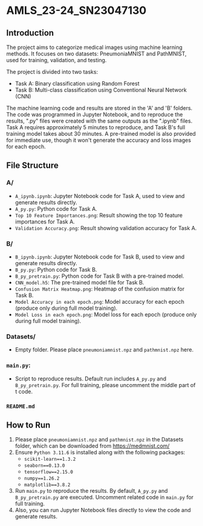 # AMLS_23-24_SN23047130

## Introduction
The project aims to categorize medical images using machine learning methods. It focuses on two datasets: PneumoniaMNIST and PathMNIST, used for training, validation, and testing.

The project is divided into two tasks:
- Task A: Binary classification using Random Forest
- Task B: Multi-class classification using Conventional Neural Network (CNN)

The machine learning code and results are stored in the 'A' and 'B' folders. The code was programmed in Jupyter Notebook, and to reproduce the results, ".py" files were created with the same outputs as the ".ipynb" files. Task A requires approximately 5 minutes to reproduce, and Task B's full training model takes about 30 minutes. A pre-trained model is also provided for immediate use, though it won't generate the accuracy and loss images for each epoch.

## File Structure

### A/
- `A_ipynb.ipynb`: Jupyter Notebook code for Task A, used to view and generate results directly.
- `A_py.py`: Python code for Task A.
- `Top 10 Feature Importances.png`: Result showing the top 10 feature importances for Task A.
- `Validation Accuracy.png`: Result showing validation accuracy for Task A.

### B/
- `B_ipynb.ipynb`: Jupyter Notebook code for Task B, used to view and generate results directly.
- `B_py.py`: Python code for Task B.
- `B_py_pretrain.py`: Python code for Task B with a pre-trained model.
- `CNN_model.h5`: The pre-trained model file for Task B.
- `Confusion Matrix Heatmap.png`: Heatmap of the confusion matrix for Task B.
- `Model Accuracy in each epoch.png`: Model accuracy for each epoch (produce only during full model training).
- `Model Loss in each epoch.png`: Model loss for each epoch (produce only during full model training).

### Datasets/
- Empty folder. Please place `pneumoniamnist.npz` and `pathmnist.npz` here.

### `main.py`:
- Script to reproduce results. Default run includes `A_py.py` and `B_py_pretrain.py`. For full training, please uncomment the middle part of t code.

### `README.md`

## How to Run

1. Please place `pneumoniamnist.npz` and `pathmnist.npz` in the Datasets folder, which can be downloaded from https://medmnist.com/
2. Ensure `Python 3.11.6` is installed along with the following packages:
   - `scikit-learn==1.3.2`
   - `seaborn==0.13.0`
   - `tensorflow==2.15.0`
   - `numpy==1.26.2`
   - `matplotlib==3.8.2`
3. Run `main.py` to reproduce the results. By default, `A_py.py` and `B_py_pretrain.py` are executed. Uncomment related code in `main.py` for full training.
4. Also, you can run Jupyter Notebook files directly to view the code and generate results.








